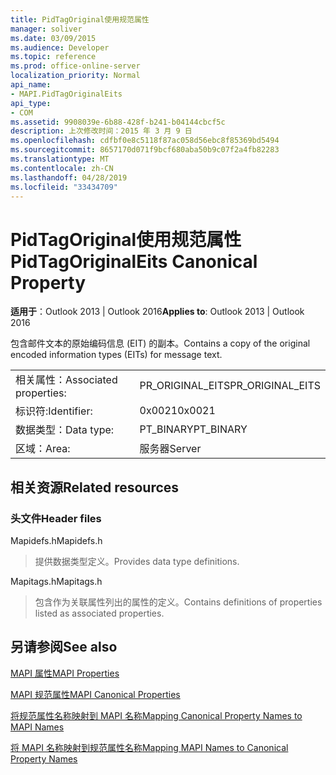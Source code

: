```yaml
---
title: PidTagOriginal使用规范属性
manager: soliver
ms.date: 03/09/2015
ms.audience: Developer
ms.topic: reference
ms.prod: office-online-server
localization_priority: Normal
api_name:
- MAPI.PidTagOriginalEits
api_type:
- COM
ms.assetid: 9908039e-6b88-428f-b241-b04144cbcf5c
description: 上次修改时间：2015 年 3 月 9 日
ms.openlocfilehash: cdfbf0e8c5118f87ac058d56ebc8f85369bd5494
ms.sourcegitcommit: 8657170d071f9bcf680aba50b9c07f2a4fb82283
ms.translationtype: MT
ms.contentlocale: zh-CN
ms.lasthandoff: 04/28/2019
ms.locfileid: "33434709"
---
```

# <a name="pidtagoriginaleits-canonical-property"></a><span data-ttu-id="da646-103">PidTagOriginal使用规范属性</span><span class="sxs-lookup"><span data-stu-id="da646-103">PidTagOriginalEits Canonical Property</span></span>

  
  
<span data-ttu-id="da646-104">**适用于**：Outlook 2013 | Outlook 2016</span><span class="sxs-lookup"><span data-stu-id="da646-104">**Applies to**: Outlook 2013 | Outlook 2016</span></span> 
  
<span data-ttu-id="da646-105">包含邮件文本的原始编码信息 (EIT) 的副本。</span><span class="sxs-lookup"><span data-stu-id="da646-105">Contains a copy of the original encoded information types (EITs) for message text.</span></span>
  
|||
|:-----|:-----|
|<span data-ttu-id="da646-106">相关属性：</span><span class="sxs-lookup"><span data-stu-id="da646-106">Associated properties:</span></span>  <br/> |<span data-ttu-id="da646-107">PR_ORIGINAL_EITS</span><span class="sxs-lookup"><span data-stu-id="da646-107">PR_ORIGINAL_EITS</span></span>  <br/> |
|<span data-ttu-id="da646-108">标识符:</span><span class="sxs-lookup"><span data-stu-id="da646-108">Identifier:</span></span>  <br/> |<span data-ttu-id="da646-109">0x0021</span><span class="sxs-lookup"><span data-stu-id="da646-109">0x0021</span></span>  <br/> |
|<span data-ttu-id="da646-110">数据类型：</span><span class="sxs-lookup"><span data-stu-id="da646-110">Data type:</span></span>  <br/> |<span data-ttu-id="da646-111">PT_BINARY</span><span class="sxs-lookup"><span data-stu-id="da646-111">PT_BINARY</span></span>  <br/> |
|<span data-ttu-id="da646-112">区域：</span><span class="sxs-lookup"><span data-stu-id="da646-112">Area:</span></span>  <br/> |<span data-ttu-id="da646-113">服务器</span><span class="sxs-lookup"><span data-stu-id="da646-113">Server</span></span>  <br/> |
   
## <a name="related-resources"></a><span data-ttu-id="da646-114">相关资源</span><span class="sxs-lookup"><span data-stu-id="da646-114">Related resources</span></span>

### <a name="header-files"></a><span data-ttu-id="da646-115">头文件</span><span class="sxs-lookup"><span data-stu-id="da646-115">Header files</span></span>

<span data-ttu-id="da646-116">Mapidefs.h</span><span class="sxs-lookup"><span data-stu-id="da646-116">Mapidefs.h</span></span>
  
> <span data-ttu-id="da646-117">提供数据类型定义。</span><span class="sxs-lookup"><span data-stu-id="da646-117">Provides data type definitions.</span></span>
    
<span data-ttu-id="da646-118">Mapitags.h</span><span class="sxs-lookup"><span data-stu-id="da646-118">Mapitags.h</span></span>
  
> <span data-ttu-id="da646-119">包含作为关联属性列出的属性的定义。</span><span class="sxs-lookup"><span data-stu-id="da646-119">Contains definitions of properties listed as associated properties.</span></span>
    
## <a name="see-also"></a><span data-ttu-id="da646-120">另请参阅</span><span class="sxs-lookup"><span data-stu-id="da646-120">See also</span></span>



[<span data-ttu-id="da646-121">MAPI 属性</span><span class="sxs-lookup"><span data-stu-id="da646-121">MAPI Properties</span></span>](mapi-properties.md)
  
[<span data-ttu-id="da646-122">MAPI 规范属性</span><span class="sxs-lookup"><span data-stu-id="da646-122">MAPI Canonical Properties</span></span>](mapi-canonical-properties.md)
  
[<span data-ttu-id="da646-123">将规范属性名称映射到 MAPI 名称</span><span class="sxs-lookup"><span data-stu-id="da646-123">Mapping Canonical Property Names to MAPI Names</span></span>](mapping-canonical-property-names-to-mapi-names.md)
  
[<span data-ttu-id="da646-124">将 MAPI 名称映射到规范属性名称</span><span class="sxs-lookup"><span data-stu-id="da646-124">Mapping MAPI Names to Canonical Property Names</span></span>](mapping-mapi-names-to-canonical-property-names.md)

